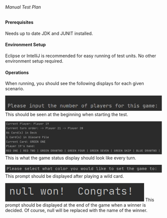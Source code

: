 ###### Manual Test Plan

#### Prerequisites

Needs up to date JDK and JUNIT installed.

#### Environment Setup

Eclipse or IntelliJ is recommended for easy running of test units.
No other environment setup required.

#### Operations

When running, you should see the following displays for each given scenario.


![Start Prompt](242assignment-1.1_startPrompt.PNG)
This should be seen at the beginning when starting the test.

![Game Status](242assignment-1.1_gameStatus.PNG)
This is what the game status display should look like every turn.

![Color Prompt](242assignment-1.1_colorPrompt.PNG)
This prompt should be displayed after playing a wild card.

![Win Prompt](242assignment-1.1_winPrompt.PNG)
This prompt should be displayed at the end of the game when a winner is decided.
Of course, null will be replaced with the name of the winner.
